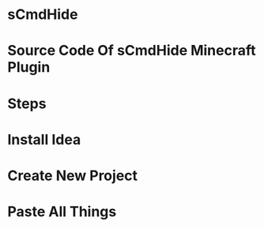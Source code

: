 # sCmdHide

# Source Code Of sCmdHide Minecraft Plugin

# Steps

# Install Idea
# Create New Project
# Paste All Things
